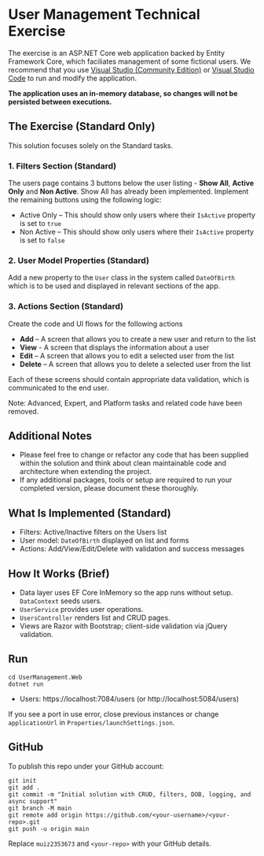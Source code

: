 # User Management Technical Exercise

The exercise is an ASP.NET Core web application backed by Entity Framework Core, which faciliates management of some fictional users.
We recommend that you use [Visual Studio (Community Edition)](https://visualstudio.microsoft.com/downloads) or [Visual Studio Code](https://code.visualstudio.com/Download) to run and modify the application.

**The application uses an in-memory database, so changes will not be persisted between executions.**

## The Exercise (Standard Only)

This solution focuses solely on the Standard tasks.

### 1. Filters Section (Standard)

The users page contains 3 buttons below the user listing - **Show All**, **Active Only** and **Non Active**. Show All has already been implemented. Implement the remaining buttons using the following logic:

-   Active Only – This should show only users where their `IsActive` property is set to `true`
-   Non Active – This should show only users where their `IsActive` property is set to `false`

### 2. User Model Properties (Standard)

Add a new property to the `User` class in the system called `DateOfBirth` which is to be used and displayed in relevant sections of the app.

### 3. Actions Section (Standard)

Create the code and UI flows for the following actions

-   **Add** – A screen that allows you to create a new user and return to the list
-   **View** - A screen that displays the information about a user
-   **Edit** – A screen that allows you to edit a selected user from the list
-   **Delete** – A screen that allows you to delete a selected user from the list

Each of these screens should contain appropriate data validation, which is communicated to the end user.

Note: Advanced, Expert, and Platform tasks and related code have been removed.

## Additional Notes

-   Please feel free to change or refactor any code that has been supplied within the solution and think about clean maintainable code and architecture when extending the project.
-   If any additional packages, tools or setup are required to run your completed version, please document these thoroughly.

## What Is Implemented (Standard)

-   Filters: Active/Inactive filters on the Users list
-   User model: `DateOfBirth` displayed on list and forms
-   Actions: Add/View/Edit/Delete with validation and success messages

## How It Works (Brief)

-   Data layer uses EF Core InMemory so the app runs without setup. `DataContext` seeds users.
-   `UserService` provides user operations.
-   `UsersController` renders list and CRUD pages.
-   Views are Razor with Bootstrap; client-side validation via jQuery validation.

## Run

```
cd UserManagement.Web
dotnet run
```

-   Users: https://localhost:7084/users (or http://localhost:5084/users)
 

If you see a port in use error, close previous instances or change `applicationUrl` in `Properties/launchSettings.json`.

## GitHub

To publish this repo under your GitHub account:

```
git init
git add .
git commit -m "Initial solution with CRUD, filters, DOB, logging, and async support"
git branch -M main
git remote add origin https://github.com/<your-username>/<your-repo>.git
git push -u origin main
```

Replace `muiz2353673` and `<your-repo>` with your GitHub details.
